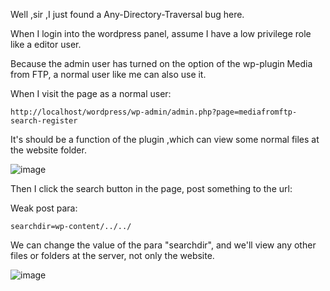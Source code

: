 Well ,sir ,I just found a Any-Directory-Traversal bug here.

When I login into the wordpress panel, assume I have a low privilege role like a editor user.

Because the admin user has turned on the option of the wp-plugin Media from FTP, a normal user like me can also use it.

When I visit the page as a normal user:

```
http://localhost/wordpress/wp-admin/admin.php?page=mediafromftp-search-register
```

It's should be a function of the plugin ,which can view some normal files at the website folder.

![image](https://raw.githubusercontent.com/d4wner/Vulnerabilities-Report/master/pic/media-from-ftp/search.png)

Then I click the search button in the page, post something to the url:

Weak post para:

```
searchdir=wp-content/../../
```

We can change the value of the para "searchdir", and we'll view any other files or folders at the server, not only the website.

![image](https://raw.githubusercontent.com/d4wner/Vulnerabilities-Report/master/pic/media-from-ftp/dir.png)
